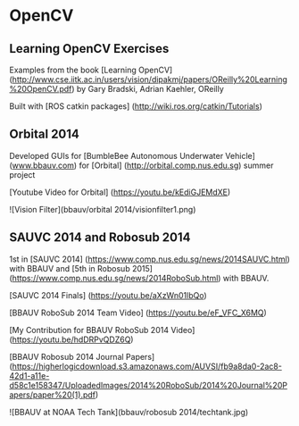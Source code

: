 OpenCV
======

Learning OpenCV Exercises
------
Examples from the book [Learning OpenCV] (http://www.cse.iitk.ac.in/users/vision/dipakmj/papers/OReilly%20Learning%20OpenCV.pdf) by Gary Bradski, Adrian Kaehler, OReilly 

Built with [ROS catkin packages] (http://wiki.ros.org/catkin/Tutorials)

Orbital 2014
------
Developed GUIs for [BumbleBee Autonomous Underwater Vehicle] (www.bbauv.com) for [Orbital] (http://orbital.comp.nus.edu.sg) summer project

[Youtube Video for Orbital] (https://youtu.be/kEdiGJEMdXE)

![Vision Filter](bbauv/orbital 2014/visionfilter1.png)

SAUVC 2014 and Robosub 2014 
------
1st in [SAUVC 2014] (https://www.comp.nus.edu.sg/news/2014SAUVC.html) with BBAUV and [5th in Robosub 2015] (https://www.comp.nus.edu.sg/news/2014RoboSub.html)  with BBAUV. 

[SAUVC 2014 Finals] (https://youtu.be/aXzWn01lbQo)

[BBAUV RoboSub 2014 Team Video] (https://youtu.be/eF_VFC_X6MQ)

[My Contribution for BBAUV RoboSub 2014 Video] (https://youtu.be/hdDRPvQDZ6Q)

[BBAUV Robosub 2014 Journal Papers] (https://higherlogicdownload.s3.amazonaws.com/AUVSI/fb9a8da0-2ac8-42d1-a11e-d58c1e158347/UploadedImages/2014%20RoboSub/2014%20Journal%20Papers/paper%20(1).pdf)

![BBAUV at NOAA Tech Tank](bbauv/robosub 2014/techtank.jpg)
